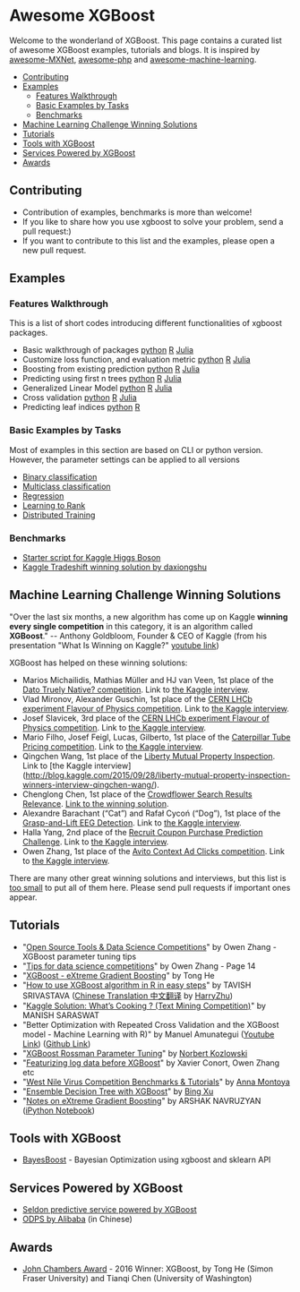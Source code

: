 Awesome XGBoost 
======
Welcome to the wonderland of XGBoost. This page contains a curated list of awesome XGBoost examples, tutorials and blogs. It is inspired by [awesome-MXNet](https://github.com/dmlc/mxnet/blob/master/example/README.md), [awesome-php](https://github.com/ziadoz/awesome-php) and [awesome-machine-learning](https://github.com/josephmisiti/awesome-machine-learning).

  - [Contributing](#contributing)
  - [Examples](#examples)
    - [Features Walkthrough](#features-walkthrough)
    - [Basic Examples by Tasks](#basic-examples-by-tasks)
    - [Benchmarks](#benchmarks)
  - [Machine Learning Challenge Winning Solutions](#machine-learning-challenge-winning-solutions)
  - [Tutorials](#tutorials)
  - [Tools with XGBoost](#tools-with-xgboost)
  - [Services Powered by XGBoost](#services-powered-by-xgboost)
  - [Awards](#awards)

Contributing
----
* Contribution of examples, benchmarks is more than welcome!
* If you like to share how you use xgboost to solve your problem, send a pull request:)
* If you want to contribute to this list and the examples, please open a new pull request.

Examples
----
### Features Walkthrough

This is a list of short codes introducing different functionalities of xgboost packages.

* Basic walkthrough of packages
  [python](guide-python/basic_walkthrough.py)
  [R](../R-package/demo/basic_walkthrough.R)
  [Julia](https://github.com/antinucleon/XGBoost.jl/blob/master/demo/basic_walkthrough.jl)
* Customize loss function, and evaluation metric
  [python](guide-python/custom_objective.py)
  [R](../R-package/demo/custom_objective.R)
  [Julia](https://github.com/antinucleon/XGBoost.jl/blob/master/demo/custom_objective.jl)
* Boosting from existing prediction
  [python](guide-python/boost_from_prediction.py)
  [R](../R-package/demo/boost_from_prediction.R)
  [Julia](https://github.com/antinucleon/XGBoost.jl/blob/master/demo/boost_from_prediction.jl)
* Predicting using first n trees
  [python](guide-python/predict_first_ntree.py)
  [R](../R-package/demo/predict_first_ntree.R)
  [Julia](https://github.com/antinucleon/XGBoost.jl/blob/master/demo/predict_first_ntree.jl)
* Generalized Linear Model
  [python](guide-python/generalized_linear_model.py)
  [R](../R-package/demo/generalized_linear_model.R)
  [Julia](https://github.com/antinucleon/XGBoost.jl/blob/master/demo/generalized_linear_model.jl)
* Cross validation
  [python](guide-python/cross_validation.py)
  [R](../R-package/demo/cross_validation.R)
  [Julia](https://github.com/antinucleon/XGBoost.jl/blob/master/demo/cross_validation.jl)
* Predicting leaf indices
  [python](guide-python/predict_leaf_indices.py)
  [R](../R-package/demo/predict_leaf_indices.R)

### Basic Examples by Tasks

Most of examples in this section are based on CLI or python version.
However, the parameter settings can be applied to all versions

* [Binary classification](binary_classification)
* [Multiclass classification](multiclass_classification)
* [Regression](regression)
* [Learning to Rank](rank)
* [Distributed Training](distributed-training)

### Benchmarks

* [Starter script for Kaggle Higgs Boson](kaggle-higgs)
* [Kaggle Tradeshift winning solution by daxiongshu](https://github.com/daxiongshu/kaggle-tradeshift-winning-solution)

## Machine Learning Challenge Winning Solutions

"Over the last six months, a new algorithm has come up on Kaggle __winning every single competition__ in this category, it is an algorithm called __XGBoost__." -- Anthony Goldbloom, Founder & CEO of Kaggle (from his presentation "What Is Winning on Kaggle?" [youtube link](https://youtu.be/GTs5ZQ6XwUM?t=7m7s))

XGBoost has helped on these winning solutions:

* Marios Michailidis, Mathias Müller and HJ van Veen, 1st place of the [Dato Truely Native? competition](https://www.kaggle.com/c/dato-native). Link to [the Kaggle interview](http://blog.kaggle.com/2015/12/03/dato-winners-interview-1st-place-mad-professors/).
* Vlad Mironov, Alexander Guschin, 1st place of the [CERN LHCb experiment Flavour of Physics competition](https://www.kaggle.com/c/flavours-of-physics). Link to [the Kaggle interview](http://blog.kaggle.com/2015/11/30/flavour-of-physics-technical-write-up-1st-place-go-polar-bears/).
* Josef Slavicek, 3rd place of the [CERN LHCb experiment Flavour of Physics competition](https://www.kaggle.com/c/flavours-of-physics). Link to [the Kaggle interview](http://blog.kaggle.com/2015/11/23/flavour-of-physics-winners-interview-3rd-place-josef-slavicek/).
* Mario Filho, Josef Feigl, Lucas, Gilberto, 1st place of the [Caterpillar Tube Pricing competition](https://www.kaggle.com/c/caterpillar-tube-pricing). Link to [the Kaggle interview](http://blog.kaggle.com/2015/09/22/caterpillar-winners-interview-1st-place-gilberto-josef-leustagos-mario/).
* Qingchen Wang, 1st place of the [Liberty Mutual Property Inspection](https://www.kaggle.com/c/liberty-mutual-group-property-inspection-prediction). Link to [the Kaggle interview] (http://blog.kaggle.com/2015/09/28/liberty-mutual-property-inspection-winners-interview-qingchen-wang/).
* Chenglong Chen, 1st place of the [Crowdflower Search Results Relevance](https://www.kaggle.com/c/crowdflower-search-relevance). [Link to the winning solution](https://www.kaggle.com/c/crowdflower-search-relevance/forums/t/15186/1st-place-winner-solution-chenglong-chen/).
* Alexandre Barachant (“Cat”) and Rafał Cycoń (“Dog”), 1st place of the [Grasp-and-Lift EEG Detection](https://www.kaggle.com/c/grasp-and-lift-eeg-detection). Link to [the Kaggle interview](http://blog.kaggle.com/2015/10/12/grasp-and-lift-eeg-winners-interview-1st-place-cat-dog/).
* Halla Yang, 2nd place of the [Recruit Coupon Purchase Prediction Challenge](https://www.kaggle.com/c/coupon-purchase-prediction). Link to [the Kaggle interview](http://blog.kaggle.com/2015/10/21/recruit-coupon-purchase-winners-interview-2nd-place-halla-yang/).
* Owen Zhang, 1st place of the [Avito Context Ad Clicks competition](https://www.kaggle.com/c/avito-context-ad-clicks). Link to [the Kaggle interview](http://blog.kaggle.com/2015/08/26/avito-winners-interview-1st-place-owen-zhang/).

There are many other great winning solutions and interviews, but this list is [too small](https://en.wikipedia.org/wiki/Fermat%27s_Last_Theorem) to put all of them here. Please send pull requests if important ones appear.


## Tutorials

* "[Open Source Tools & Data Science Competitions](http://www.slideshare.net/odsc/owen-zhangopen-sourcetoolsanddscompetitions1)" by Owen Zhang - XGBoost parameter tuning tips
* "[Tips for data science competitions](http://www.slideshare.net/OwenZhang2/tips-for-data-science-competitions)" by Owen Zhang - Page 14
* "[XGBoost - eXtreme Gradient Boosting](http://www.slideshare.net/ShangxuanZhang/xgboost)" by Tong He
* "[How to use XGBoost algorithm in R in easy steps](http://www.analyticsvidhya.com/blog/2016/01/xgboost-algorithm-easy-steps/)" by TAVISH SRIVASTAVA ([Chinese Translation 中文翻译](https://segmentfault.com/a/1190000004421821) by [HarryZhu](https://segmentfault.com/u/harryprince))
* "[Kaggle Solution: What’s Cooking ? (Text Mining Competition)](http://www.analyticsvidhya.com/blog/2015/12/kaggle-solution-cooking-text-mining-competition/)" by MANISH SARASWAT
* "Better Optimization with Repeated Cross Validation and the XGBoost model - Machine Learning with R)" by Manuel Amunategui ([Youtube Link](https://www.youtube.com/watch?v=Og7CGAfSr_Y)) ([Github Link](https://github.com/amunategui/BetterCrossValidation))
* "[XGBoost Rossman Parameter Tuning](https://www.kaggle.com/khozzy/rossmann-store-sales/xgboost-parameter-tuning-template/run/90168/notebook)" by [Norbert Kozlowski](https://www.kaggle.com/khozzy)
* "[Featurizing log data before XGBoost](http://www.slideshare.net/DataRobot/featurizing-log-data-before-xgboost)" by Xavier Conort, Owen Zhang etc
* "[West Nile Virus Competition Benchmarks & Tutorials](http://blog.kaggle.com/2015/07/21/west-nile-virus-competition-benchmarks-tutorials/)" by [Anna Montoya](http://blog.kaggle.com/author/annamontoya/)
* "[Ensemble Decision Tree with XGBoost](https://www.kaggle.com/binghsu/predict-west-nile-virus/xgboost-starter-code-python-0-69)" by [Bing Xu](https://www.kaggle.com/binghsu)
* "[Notes on eXtreme Gradient Boosting](http://startup.ml/blog/xgboost)" by ARSHAK NAVRUZYAN ([iPython Notebook](https://github.com/startupml/koan/blob/master/eXtreme%20Gradient%20Boosting.ipynb))

## Tools with XGBoost

* [BayesBoost](https://github.com/mpearmain/BayesBoost) - Bayesian Optimization using xgboost and sklearn API

## Services Powered by XGBoost

* [Seldon predictive service powered by XGBoost](http://docs.seldon.io/iris-demo.html)
* [ODPS by Alibaba](https://yq.aliyun.com/articles/6355) (in Chinese)

## Awards

* [John Chambers Award](http://stat-computing.org/awards/jmc/winners.html) - 2016 Winner: XGBoost, by Tong He (Simon Fraser University) and Tianqi Chen (University of Washington)
